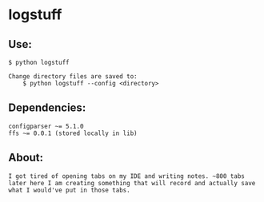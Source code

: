 # logstuff


## Use:
    $ python logstuff

    Change directory files are saved to:
        $ python logstuff --config <directory>


## Dependencies:
    configparser ~= 5.1.0
    ffs ~= 0.0.1 (stored locally in lib)

## About:
    I got tired of opening tabs on my IDE and writing notes. ~800 tabs later here I am creating something that will record and actually save what I would've put in those tabs.
